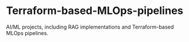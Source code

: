 # Terraform-based-MLOps-pipelines
AI/ML projects, including RAG implementations and Terraform-based MLOps pipelines.

